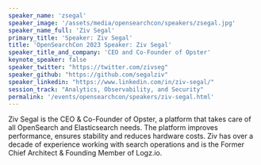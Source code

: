 ```yaml
---
speaker_name: 'zsegal'
speaker_image: '/assets/media/opensearchcon/speakers/zsegal.jpg'
speaker_name_full: 'Ziv Segal'
primary_title: 'Speaker: Ziv Segal'
title: 'OpenSearchCon 2023 Speaker: Ziv Segal'
speaker_title_and_company: 'CEO and Co-Founder of Opster'
keynote_speaker: false
speaker_twitter: "https://twitter.com/zivseg"
speaker_github: "https://github.com/segalziv"
speaker_linkedin: "https://www.linkedin.com/in/ziv-segal/"
session_track: "Analytics, Observability, and Security"
permalink: '/events/opensearchcon/speakers/ziv-segal.html'
---
```


Ziv Segal is the CEO & Co-Founder of Opster, a platform that takes care of all OpenSearch and Elasticsearch needs. The platform improves performance, ensures stability and reduces hardware costs. Ziv has over a decade of experience working with search operations and is the Former Chief Architect & Founding Member of Logz.io.
